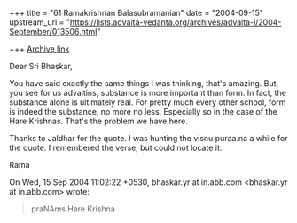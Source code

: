 +++
title = "61 Ramakrishnan Balasubramanian"
date = "2004-09-15"
upstream_url = "https://lists.advaita-vedanta.org/archives/advaita-l/2004-September/013506.html"

+++
[Archive link](https://lists.advaita-vedanta.org/archives/advaita-l/2004-September/013506.html)

Dear Sri Bhaskar,

You have said exactly the same things I was thinking, that's amazing.
But, you see for us advaitins, substance is more important than form.
In fact, the substance alone is ultimately real. For pretty much every
other school, form is indeed the substance, no more no less.
Especially so in the case of the Hare Krishnas. That's the problem we
have here.

Thanks to Jaldhar for the quote. I was hunting the visnu puraa.na a
while for the quote. I remembered the verse, but could not locate it.

Rama

On Wed, 15 Sep 2004 11:02:22 +0530, bhaskar.yr at in.abb.com
<bhaskar.yr at in.abb.com> wrote:
> 
> praNAms
> Hare Krishna

